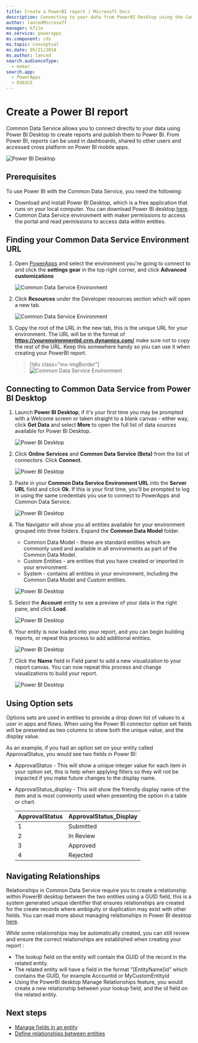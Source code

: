 ```yaml
---
title: Create a PowerBI report | Microsoft Docs
description: Connecting to your data from PowerBI Desktop using the Common Data Service connector.
author: lancedMicrosoft
manager: kfile
ms.service: powerapps
ms.component: cds
ms.topic: conceptual
ms.date: 05/21/2018
ms.author: lanced
search.audienceType: 
  - maker
search.app: 
  - PowerApps
  - D365CE
---
```

# Create a Power BI report
Common Data Service allows you to connect directly to your data using Power BI Desktop to create reports and publish them to Power BI. From Power BI, reports can be used in dashboards, shared to other users and accessed cross platform on Power BI mobile apps.

![Power BI Desktop](./media/data-platform-cds-powerbi-connector/PBIDesktop.png "Power BI Desktop")

## Prerequisites

To use Power BI with the Common Data Service, you need the following:

* Download and install Power BI Desktop, which is a free application that runs on your local computer. You can download Power BI desktop [here](https://powerbi.microsoft.com/desktop/).
* Common Data Service environment with maker permissions to access the portal and read permissions to access data within entities.

## Finding your Common Data Service Environment URL

1. Open [PowerApps](https://web.powerapps.com/?utm_source=padocs&utm_medium=linkinadoc&utm_campaign=referralsfromdoc) and select the environment you're going to connect to and click the **settings gear** in the top right corner, and click **Advanced customizations**

    ![Common Data Service Environment](./media/data-platform-cds-powerbi-connector/CDSEnv1.png "Common Data Service Environment")

2. Click **Resources** under the Developer resources section which will open a new tab.

    ![Common Data Service Environment](./media/data-platform-cds-powerbi-connector/CDSEnv2.png "Common Data Service Environment")

3. Copy the root of the URL in the new tab, this is the unique URL for your environment. The URL will be in the format of **https://yourenvironmentid.crm.dynamics.com/** make sure not to copy the rest of the URL. Keep this somewhere handy so you can use it when creating your PowerBI report.

    > [!div class="mx-imgBorder"] 
    > ![Common Data Service Environment](./media/data-platform-cds-powerbi-connector/CDSEnv3.png "Common Data Service Environment")

## Connecting to Common Data Service from Power BI Desktop

1. Launch **Power BI Desktop**, if it's your first time you may be prompted with a Welcome screen or taken straight to a blank canvas - either way, click **Get Data** and select **More** to open the full list of data sources available for Power BI Desktop.

    ![Power BI Desktop](./media/data-platform-cds-powerbi-connector/CreateReport1.png "Power BI Desktop")

2. Click **Online Services** and **Common Data Service (Beta)** from the list of connectors. Click **Connect**.

    ![Power BI Desktop](./media/data-platform-cds-powerbi-connector/CreateReport2.png "Power BI Desktop")

3. Paste in your **Common Data Service Environment URL** into the **Server URL** field and click **Ok**. If this is your first time, you'll be prompted to log in using the same credentials you use to connect to PowerApps and Common Data Service.

    ![Power BI Desktop](./media/data-platform-cds-powerbi-connector/CreateReport3.png "Power BI Desktop")

4. The Navigator will show you all entities available for your environment grouped into three folders. Expand the **Common Data Model** folder.

    * Common Data Model - these are standard entities which are commonly used and available in all environments as part of the Common Data Model.
    * Custom Entities - are entities that you have created or imported in your environment.
    * System - contains all entities in your environment, including the Common Data Model and Custom entities.

    ![Power BI Desktop](./media/data-platform-cds-powerbi-connector/CreateReport4.png "Power BI Desktop")

5. Select the **Account** entity to see a preview of your data in the right pane, and click **Load**.

    ![Power BI Desktop](./media/data-platform-cds-powerbi-connector/CreateReport5.png "Power BI Desktop")

6. Your entity is now loaded into your report, and you can begin building reports, or repeat this process to add additional entities.

    ![Power BI Desktop](./media/data-platform-cds-powerbi-connector/CreateReport6.png "Power BI Desktop")

7. Click the **Name** field in Field panel to add a new visualization to your report canvas. You can now repeat this process and change visualizations to build your report.

    ![Power BI Desktop](./media/data-platform-cds-powerbi-connector/CreateReport7.png "Power BI Desktop")


## Using Option sets

Options sets are used in entities to provide a drop down list of values to a user in apps and flows. When using the Power BI connector option set fields will be presented as two columns to show both the unique value, and the display value.

As an example, if you had an option set on your entity called ApprovalStatus, you would see two fields in Power BI:

* ApprovalStatus - This will show a unique integer value for each item in your option set, this is help when applying filters so they will not be impacted if you make future changes to the display name.
* ApprovalStatus_display - This will show the friendly display name of the item and is most commonly used when presenting the option in a table or chart.

    |ApprovalStatus|ApprovalStatus_Display|
    |---------|---------|
    1|Submitted
    2|In Review
    3|Approved
    4|Rejected

## Navigating Relationships

Relationships in Common Data Service require you to create a relationship within PowerBI desktop between the two entities using a GUID field, this is a system generated unique identifier that ensures relationships are created for the create records where ambiguity or duplication may exist with other fields. You can read more about managing relationships in Power BI desktop [here](https://docs.microsoft.com/power-bi/desktop-create-and-manage-relationships).

While some relationships may be automatically created, you can still review and ensure the correct relationships are established when creating your report :

* The lookup field on the entity will contain the GUID of the record in the related entity.
* The related entity will have a field in the format "[EntityName]id" which contains the GUID, for example Accountid or MyCustomEntityid
* Using the PowerBI desktop Manage Relationships feature, you would create a new relationship between your lookup field, and the id field on the related entity.


## Next steps
* [Manage fields in an entity](data-platform-manage-fields.md)
* [Define relationships between entities](data-platform-entity-lookup.md)


